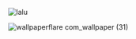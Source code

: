 ![lalu](https://github.com/user-attachments/assets/fa005819-f6bb-493b-8596-e9fea23a1449)



![wallpaperflare com_wallpaper (31)](https://github.com/user-attachments/assets/85efe6f5-ee92-4169-b6e0-2e28d3a1302f)
